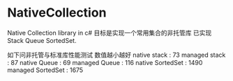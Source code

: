 # NativeCollection
Native Collection library in c#
目标是实现一个常用集合的非托管库
已实现Stack Queue SortedSet.

如下问非托管与标准库性能测试 数值越小越好
native stack : 73
managed stack : 87
native Queue : 69
managed Queue : 116
native SortedSet : 1490
managed SortedSet : 1675
